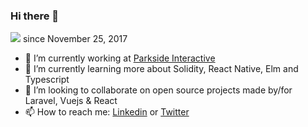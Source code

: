 ### Hi there 👋

![](https://komarev.com/ghpvc/?username=Imtiyaz-CHOUJAI) since November 25, 2017

- 🔭 I’m currently working at [Parkside Interactive](https://www.parkside-interactive.com/)
- 🌱 I’m currently learning more about Solidity, React Native, Elm and Typescript
- 👯 I’m looking to collaborate on open source projects made by/for Laravel, Vuejs & React
- 📫 How to reach me: [Linkedin](https://www.linkedin.com/in/imtiyaz-choujai-586497143) or [Twitter](https://twitter.com/ChoujaiImtiyaz)
